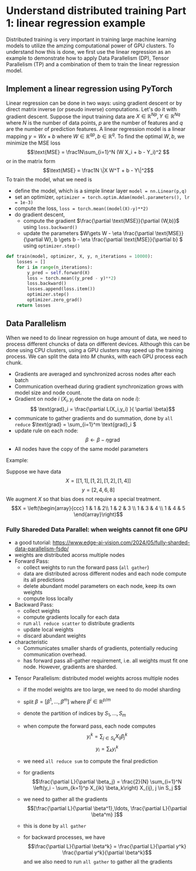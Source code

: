 # Understand distributed training Part 1: linear regression example

Distributed training is very important in training large machine learning models to utilize the amzing computational power of GPU clusters. To understand how this is done, we first use the linear regression as an example to demonstrate how to apply Data Parallelism (DP), Tensor Parallelism (TP) and a combination of them to train the linear regression model.

## Implement a linear regression using PyTorch
Linear regression can be done in two ways: using gradient descent or by direct matrix inverse (or pseudo inverse) computations. Let's do it with gradient descent. Suppose the input training data are $X\in \mathbb{R}^{Np}, Y\in \mathbb{R}^{Nq}$ where $N$ is the number of data points, $p$ are the number of features and $q$ are the number of prediction features. A linear regression model is a linear mapping $y = W x + b$ where $W \in \mathbb{R}^{qp}, b\in \mathbb{R}^q$. To find the optimal $W,b$, we minimize the MSE loss
$$\text{MSE} = \frac1N\sum_{i=1}^N (W X_i  + b - Y_i)^2 $$
or in the matrix form
$$\text{MSE} = \frac1N \|X W^T + b - Y\|^2$$
To train the model, what we need is 
- define the model, which is a simple linear layer `model = nn.Linear(p,q)`
- set an optimizer, `optimizer = torch.optim.Adam(model.parameters(), lr = 1e-3)`
- compute the loss, `loss = torch.mean((model(X)-y)**2)`
- do gradient descent,
    + compute the gradient $\frac{\partial \text{MSE}}{\partial (W,b)}$ using `loss.backward()`
    + update the parameters $W\gets W - \eta \frac{\partial \text{MSE}}{\partial W}, b \gets b - \eta \frac{\partial \text{MSE}}{\partial b}  $ using `optimizer.step()`

```python
def train(model, optimizer, X, y, n_iterations = 10000):
    losses = []
    for i in range(n_iterations):
        y_pred = self.forward(X)
        loss = torch.mean((y_pred - y)**2)
        loss.backward()
        losses.append(loss.item())
        optimizer.step()
        optimizer.zero_grad()
    return losses
```
## Data Parallelism
When we need to do linear regression on huge amount of data, we need to process different chuncks of data on different devices. Although this can be done using CPU clusters, using a GPU clusters may speed up the training process. We can split the data into $M$ chunks, with each GPU process each chunk.
+ Gradients are averaged and synchronized across nodes after each batch
+ Communication overhead during gradient synchronization grows with model size and node count.
+ Gradient on node $i$ ($X_i,y_i$ denote the data on node $i$):
    $$ \text{grad}_i = \frac{\partial L(X_i,y_i) }{ \partial \beta}$$
+ communicate to gather gradients and do summation, done by `all reduce` $\text{grad} = \sum_{i=1}^m \text{grad}_i  $
+ update rule on each node:
    $$\beta \gets \beta - \eta \text{grad} $$
+ All nodes have the copy of the same model parameters

Example: 

Suppose we have data 
$$X = [[1,1], [1, 2], [1,2], [1,4]]$$
$$y = [2, 4, 6, 8]$$
We augment $X$ so that bias does not require a special treatment.
$$X = \left(\begin{array}{ccc} 1 & 1 & 2\\
1 & 2 & 3 \\
1 & 3 & 4 \\
1 & 4 & 5 \end{array}\right)$$




### Fully Shareded Data Parallel: when weights cannot fit one GPU
+ a good tutorial: https://www.edge-ai-vision.com/2024/05/fully-sharded-data-parallelism-fsdp/
+ weights are distributed acorss multiple nodes
+ Forward Pass:
    + collect weights to run the forward pass (`all gather`)
    + data are distributed across different nodes and each node compute its all predictions
    + delete abundant model parameters on each node, keep its own weights
    + compute loss locally
+ Backward Pass:
    + collect weights 
    + compute gradients locally for each data 
    + run `all reduce scatter` to distribute gradients 
    + update local weights
    + discard abundant weights
+ characteristic
    + Communicates smaller shards of gradients, potentially reducing communication overhead.
    + has forward pass all-gather requirement, i.e. all weights must fit one node. However, gradients are sharded.




- Tensor Parallelism: distributed model weights across multiple nodes
    + if the model weights are too large, we need to do model sharding 
    + split $\beta = [\beta^1,\ldots, \beta^m]$ where $\beta^i \in \mathbb{R}^{p/m}$
    + denote the partition of indices by $S_1,\ldots, S_m$
    + when compute the forward pass, each node computes
        $$y_i^k = \sum_{j \in S_k} X_{ij} \beta^k_j$$
        $$y_i = \sum_{k} y_i^k$$
    + we need `all reduce sum` to compute the final prediction
    + for gradients
        $$\frac{\partial L}{\partial \beta_j} =  \frac{2}{N} \sum_{i=1}^N  \left(y_i - \sum_{k=1}^p X_{ik} \beta_k\right) X_{ij}, j \in S_j $$


    + we need to gather all the gradients
        $$[\frac{\partial L}{\partial \beta^1},\ldots, \frac{\partial L}{\partial \beta^m} ]$$
    + this is done by `all gather`
    + for backward processes, we have 
        $$\frac{\partial L}{\partial \beta^k} = \frac{\partial L}{\partial y^k} \frac{\partial y^k}{\partial \beta^k}$$
        and we also need to run `all gather` to gather all the gradients





